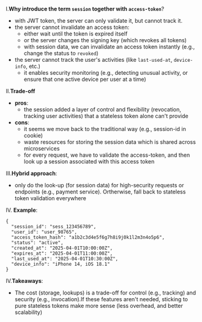 I.**Why introduce the term `session` together with `access-token`**?
- with JWT token, the server can only validate it, but cannot track it.
- the server cannot invalidate an access token:
  - either wait until the token is expired itself
  - or the server changes the signing key (which revokes all tokens)
  - with session data, we can invalidate an access token instantly (e.g., change the status to `revoked`)
- the server cannot track the user's activities (like `last-used-at`, `device-info`, etc.)
  - it enables security monitoring (e.g., detecting unusual activity, or ensure that one active device per user at a time)

II.**Trade-off**
- **pros**:
  - the session added a layer of control and flexibility (revocation, tracking user activities) that a stateless token alone can't provide
- **cons**:
  - it seems we move back to the traditional way (e.g., session-id in cookie)
  - waste resources for storing the session data which is shared across microservices
  - for every request, we have to validate the access-token, and then look up a session associated with this access token
 
III.**Hybrid approach**:
- only do the look-up (for session data) for high-security requests or endpoints (e.g., payment service). Ortherwise, fall back to stateless token validation everywhere

IV. **Example**:
```
{
  "session_id": "sess_123456789",
  "user_id": "user_98765",
  "access_token_hash": "a1b2c3d4e5f6g7h8i9j0k1l2m3n4o5p6",
  "status": "active",
  "created_at": "2025-04-01T10:00:00Z",
  "expires_at": "2025-04-01T11:00:00Z",
  "last_used_at": "2025-04-01T10:30:00Z",
  "device_info": "iPhone 14, iOS 18.1"
}
```

IV.**Takeaways**:
- The cost (storage, lookups) is a trade-off for control (e.g., tracking) and security (e.g., invocation).If these features aren't needed, sticking to pure stateless tokens make more sense (less overhead, and better scalability)


  

